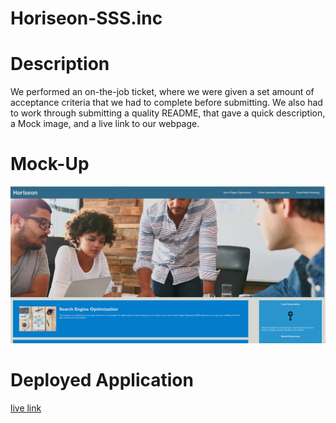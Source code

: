 # Horiseon-SSS.inc

# Description
We performed an on-the-job ticket, where we were given a set amount of acceptance criteria that we had to complete before submitting. We also had to work through submitting a quality README, that gave a quick description, a Mock image, and a live link to our webpage. 

# Mock-Up
![Shown view of finished webpage with updates](./assets/images/image.png)


# Deployed Application

[live link](https://j3rryb0y13.github.io/Horiseon-SSS.inc/)
